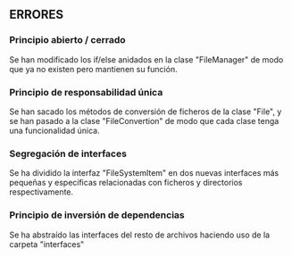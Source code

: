 ## ERRORES

### Principio abierto / cerrado
Se han modificado los if/else anidados en la clase "FileManager" de modo que ya no existen pero mantienen su función.

### Principio de responsabilidad única
Se han sacado los métodos de conversión de ficheros de la clase "File", y se han pasado a la clase "FileConvertion" de 
modo que cada clase tenga una funcionalidad única.

### Segregación de interfaces
Se ha dividido la interfaz "FileSystemItem" en dos nuevas interfaces más pequeñas y específicas relacionadas con
ficheros y directorios respectivamente.

### Principio de inversión de dependencias
Se ha abstraído las interfaces del resto de archivos haciendo uso de la carpeta "interfaces"